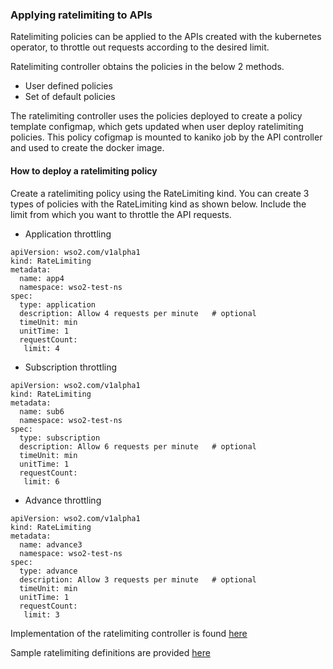 ### Applying ratelimiting to APIs

Ratelimiting policies can be applied to the APIs created with the kubernetes operator, to throttle out requests according to the desired limit.

Ratelimiting controller obtains the policies in the below 2 methods.
* User defined policies 
* Set of default policies

The ratelimiting controller uses the policies deployed to create a policy template configmap, which gets updated when user deploy ratelimiting policies.
This policy cofigmap is mounted to kaniko job by the API controller and used to create the docker image.

#### How to deploy a ratelimiting policy

Create a ratelimiting policy using the RateLimiting kind. You can create 3 types of policies with the RateLimiting kind as shown below.
Include the limit from which you want to throttle the API requests.

* Application throttling
```
apiVersion: wso2.com/v1alpha1
kind: RateLimiting
metadata:
  name: app4
  namespace: wso2-test-ns
spec:
  type: application             
  description: Allow 4 requests per minute   # optional
  timeUnit: min
  unitTime: 1
  requestCount:
   limit: 4
```

* Subscription throttling
```
apiVersion: wso2.com/v1alpha1
kind: RateLimiting
metadata:
  name: sub6
  namespace: wso2-test-ns
spec:
  type: subscription             
  description: Allow 6 requests per minute   # optional
  timeUnit: min
  unitTime: 1
  requestCount:
   limit: 6
```
* Advance throttling 
```
apiVersion: wso2.com/v1alpha1
kind: RateLimiting
metadata:
  name: advance3
  namespace: wso2-test-ns
spec:
  type: advance             
  description: Allow 3 requests per minute   # optional
  timeUnit: min
  unitTime: 1
  requestCount:
   limit: 3
```

Implementation of the ratelimiting controller is found [here](https://github.com/wso2/k8s-apim-operator/blob/master/apim-operator/pkg/controller/ratelimiting/ratelimiting_controller.go)

Sample ratelimiting definitions are provided [here](../../apim-operator/deploy/sample-definitions/wso2_v1alpha1_ratelimiting_cr.yaml)
